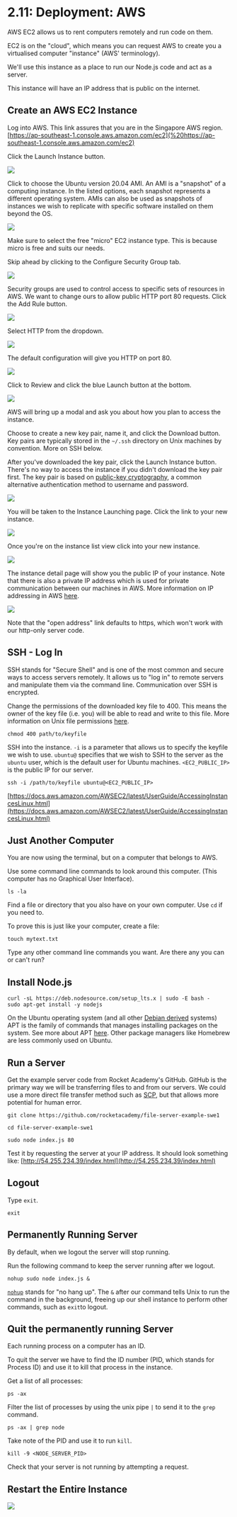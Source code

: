 # 2.11: Deployment: AWS

AWS EC2 allows us to rent computers remotely and run code on them.

EC2 is on the "cloud", which means you can request AWS to create you a virtualised computer "instance" \(AWS' terminology\).

We'll use this instance as a place to run our Node.js code and act as a server.

This instance will have an IP address that is public on the internet.

## Create an AWS EC2 Instance

Log into AWS. This link assures that you are in the Singapore AWS region. [https://ap-southeast-1.console.aws.amazon.com/ec2](%20https://ap-southeast-1.console.aws.amazon.com/ec2)

Click the Launch Instance button.

![](../.gitbook/assets/screen-shot-2020-10-30-at-8.42.24-pm.png)

Click to choose the Ubuntu version 20.04 AMI. An AMI is a "snapshot" of a computing instance. In the listed options, each snapshot represents a different operating system. AMIs can also be used as snapshots of instances we wish to replicate with specific software installed on them beyond the OS.

![](../.gitbook/assets/screen-shot-2020-10-30-at-8.42.45-pm.png)

Make sure to select the free "micro" EC2 instance type. This is because micro is free and suits our needs.

Skip ahead by clicking to the Configure Security Group tab.

![](../.gitbook/assets/screen-shot-2020-10-30-at-8.42.52-pm.png)

Security groups are used to control access to specific sets of resources in AWS. We want to change ours to allow public HTTP port 80 requests. Click the Add Rule button.

![](../.gitbook/assets/screen-shot-2020-10-30-at-8.43.06-pm.png)

Select HTTP from the dropdown.

![](../.gitbook/assets/screen-shot-2020-10-30-at-8.43.18-pm.png)

The default configuration will give you HTTP on port 80.

![](../.gitbook/assets/screen-shot-2020-10-30-at-8.43.23-pm.png)

Click to Review and click the blue Launch button at the bottom.

![](../.gitbook/assets/screen-shot-2020-10-30-at-8.43.32-pm.png)

AWS will bring up a modal and ask you about how you plan to access the instance.

Choose to create a new key pair, name it, and click the Download button. Key pairs are typically stored in the `~/.ssh` directory on Unix machines by convention. More on SSH below.

After you've downloaded the key pair, click the Launch Instance button. There's no way to access the instance if you didn't download the key pair first. The key pair is based on [public-key cryptography](https://en.wikipedia.org/wiki/Public-key_cryptography), a common alternative authentication method to username and password.

![](../.gitbook/assets/screen-shot-2020-10-30-at-8.44.04-pm.png)

You will be taken to the Instance Launching page. Click the link to your new instance.

![](../.gitbook/assets/screen-shot-2020-10-30-at-8.44.08-pm.png)

Once you're on the instance list view click into your new instance.

![](../.gitbook/assets/screen-shot-2020-10-30-at-8.44.20-pm.png)

The instance detail page will show you the public IP of your instance. Note that there is also a private IP address which is used for private communication between our machines in AWS. More information on IP addressing in AWS [here](https://docs.aws.amazon.com/vpc/latest/userguide/vpc-ip-addressing.html).

![](../.gitbook/assets/screen-shot-2020-10-30-at-8.44.26-pm.png)

Note that the "open address" link defaults to https, which won't work with our http-only server code.

## SSH - Log In

SSH stands for "Secure Shell" and is one of the most common and secure ways to access servers remotely. It allows us to "log in" to remote servers and manipulate them via the command line. Communication over SSH is encrypted.

Change the permissions of the downloaded key file to 400. This means the owner of the key file \(i.e. you\) will be able to read and write to this file. More information on Unix file permissions [here](https://www.tutorialspoint.com/unix/unix-file-permission.htm). 

```text
chmod 400 path/to/keyfile
```

SSH into the instance. `-i` is a parameter that allows us to specify the keyfile we wish to use. `ubuntu@` specifies that we wish to SSH to the server as the `ubuntu` user, which is the default user for Ubuntu machines. `<EC2_PUBLIC_IP>` is the public IP for our server.

```text
ssh -i /path/to/keyfile ubuntu@<EC2_PUBLIC_IP>
```

[https://docs.aws.amazon.com/AWSEC2/latest/UserGuide/AccessingInstancesLinux.html](https://docs.aws.amazon.com/AWSEC2/latest/UserGuide/AccessingInstancesLinux.html)

## Just Another Computer

You are now using the terminal, but on a computer that belongs to AWS.

Use some command line commands to look around this computer. \(This computer has no Graphical User Interface\).

```
ls -la
```

Find a file or directory that you also have on your own computer. Use `cd` if you need to. 

To prove this is just like your computer, create a file:

```text
touch mytext.txt
```

Type any other command line commands you want. Are there any you can or can't run?

## Install Node.js

```text
curl -sL https://deb.nodesource.com/setup_lts.x | sudo -E bash -
sudo apt-get install -y nodejs
```

On the Ubuntu operating system \(and all other [Debian derived](https://en.wikipedia.org/wiki/List_of_Linux_distributions#Debian-based) systems\) APT is the family of commands that manages installing packages on the system. See more about APT [here](https://itsfoss.com/apt-get-linux-guide/). Other package managers like Homebrew are less commonly used on Ubuntu.

## Run a Server

Get the example server code from Rocket Academy's GitHub. GitHub is the primary way we will be transferring files to and from our servers. We could use a more direct file transfer method such as [SCP](https://en.wikipedia.org/wiki/Secure_copy_protocol), but that allows more potential for human error.

```text
git clone https://github.com/rocketacademy/file-server-example-swe1
```

```text
cd file-server-example-swe1
```

```text
sudo node index.js 80
```

Test it by requesting the server at your IP address. It should look something like: [http://54.255.234.39/index.html](http://54.255.234.39/index.html)

## Logout 

Type `exit`.

```text
exit
```

## Permanently Running Server

By default, when we logout the server will stop running.

Run the following command to keep the server running after we logout.

```text
nohup sudo node index.js &
```

[`nohup`](https://en.wikipedia.org/wiki/Nohup) stands for "no hang up". The `&` after our command tells Unix to run the command in the background, freeing up our shell instance to perform other commands, such as `exit`to logout.

## Quit the permanently running Server

Each running process on a computer has an ID.

To quit the server we have to find the ID number \(PID, which stands for Process ID\) and use it to kill that process in the instance.

Get a list of all processes: 

```text
ps -ax
```

Filter the list of processes by using the unix pipe `|` to send it to the `grep` command.

```text
ps -ax | grep node
```

Take note of the PID and use it to run `kill`. 

```text
kill -9 <NODE_SERVER_PID>
```

Check that your server is not running by attempting a request.

## Restart the Entire Instance

![](../.gitbook/assets/screen-shot-2020-11-09-at-3.59.55-pm.png)

